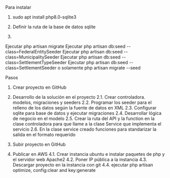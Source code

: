 Para instalar

1. sudo apt install php8.0-sqlite3

2. Definir la ruta de la base de datos sqlite

3. 
Ejecutar php artisan migrate
Ejecutar php artisan db:seed --class=FederalEntitySeeder
Ejecutar php artisan db:seed --class=MunicipalitySeeder
Ejecutar php artisan db:seed --class=SettlementTypeSeeder
Ejecutar php artisan db:seed --class=SettlementSeeder
o solamente php artisan migrate --seed

Pasos
1. Crear proyecto en GitHub
2. Desarrollo de la solución en el proyecto
2.1. Crear controladora. modelos, migraciones y seeders
2.2. Programar los seeder para el relleno de los datos según la fuente de datos en XML
2.3. Configurar sqlite para base de datos y ejecutar migraciones
2.4. Desarrollar lógica de negocio en el modelo
2.5. Crear la ruta del API y la function en la clase controladora para que llame a la clase Service que implementa el servicio
2.6. En la clase service creado funciones para standarizar la salida en el formato requerido

3. Subir proyecto en GitHub

4. Publicar en AWS
4.1. Crear instancia ubuntu e instalar paquetes de php y el servidor web Apache2
4.2. Poner IP pública a la instancia
4.3. Descargar proyecto en la instancia con git
4.4. ejecutar php artisan optimize, config:clear and key:generate



